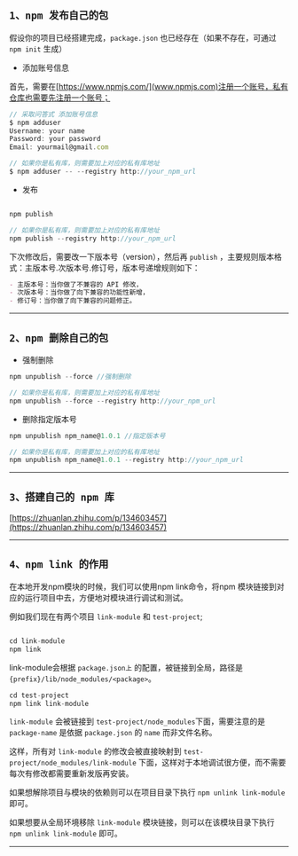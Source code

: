 ## `1、npm 发布自己的包`

假设你的项目已经搭建完成，`package.json` 也已经存在（如果不存在，可通过 `npm init` 生成）

- 添加账号信息

首先，需要在[https://www.npmjs.com/](www.npmjs.com)注册一个账号，私有仓库也需要先注册一个账号；

```js
// 采取问答式 添加账号信息
$ npm adduser
Username: your name
Password: your password
Email: yourmail@gmail.com

// 如果你是私有库，则需要加上对应的私有库地址
$ npm adduser -- --registry http://your_npm_url

```

- 发布 

```js

npm publish

// 如果你是私有库，则需要加上对应的私有库地址
npm publish --registry http://your_npm_url
```

下次修改后，需要改一下版本号（version），然后再 `publish` ，主要规则版本格式：主版本号.次版本号.修订号，版本号递增规则如下：

```markdown
- 主版本号：当你做了不兼容的 API 修改，
- 次版本号：当你做了向下兼容的功能性新增，
- 修订号：当你做了向下兼容的问题修正。
```

---------------------------------------------------------------------------------------------

## `2、npm 删除自己的包`

- 强制删除

```js
npm unpublish --force //强制删除

// 如果你是私有库，则需要加上对应的私有库地址
npm unpublish --force --registry http://your_npm_url
```

- 删除指定版本号

```js
npm unpublish npm_name@1.0.1 //指定版本号

// 如果你是私有库，则需要加上对应的私有库地址
npm unpublish npm_name@1.0.1 --registry http://your_npm_url
```

---------------------------------------------------------------------------------------------


## `3、搭建自己的 npm 库`


[https://zhuanlan.zhihu.com/p/134603457](https://zhuanlan.zhihu.com/p/134603457)


---------------------------------------------------------------------------------------------

## `4、npm link 的作用`

在本地开发npm模块的时候，我们可以使用npm link命令，将npm 模块链接到对应的运行项目中去，方便地对模块进行调试和测试。

例如我们现在有两个项目 `link-module` 和 `test-project`;

```js

cd link-module
npm link

```
link-module会根据 `package.json上` 的配置，被链接到全局，路径是`{prefix}/lib/node_modules/<package>`。

```js
cd test-project
npm link link-module

```
`link-module` 会被链接到 `test-project/node_modules`下面，需要注意的是 `package-name` 是依据 `package.json` 的 `name` 而非文件名称。

这样，所有对 `link-module` 的修改会被直接映射到 `test-project/node_modules/link-module` 下面，这样对于本地调试很方便，而不需要每次有修改都需要重新发版再安装。

如果想解除项目与模块的依赖则可以在项目目录下执行 `npm unlink link-module` 即可。

如果想要从全局环境移除 `link-module` 模块链接，则可以在该模块目录下执行 `npm unlink link-module` 即可。


---------------------------------------------------------------------------------------------